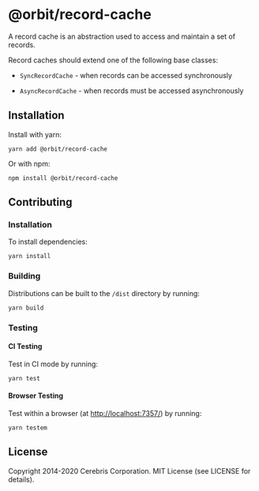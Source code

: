 # @orbit/record-cache

A record cache is an abstraction used to access and maintain a set of records.

Record caches should extend one of the following base classes:

- `SyncRecordCache` - when records can be accessed synchronously

- `AsyncRecordCache` - when records must be accessed asynchronously

## Installation

Install with yarn:

```
yarn add @orbit/record-cache
```

Or with npm:

```
npm install @orbit/record-cache
```

## Contributing

### Installation

To install dependencies:

```
yarn install
```

### Building

Distributions can be built to the `/dist` directory by running:

```
yarn build
```

### Testing

#### CI Testing

Test in CI mode by running:

```
yarn test
```

#### Browser Testing

Test within a browser
(at [http://localhost:7357/](http://localhost:7357/)) by running:

```
yarn testem
```

## License

Copyright 2014-2020 Cerebris Corporation. MIT License (see LICENSE for details).
